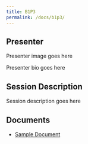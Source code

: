 ```yaml
---
title: B1P3
permalink: /docs/b1p3/
---
```


## Presenter

<span class="todo">Presenter image goes here</span>

<span class="todo">Presenter bio goes here

## Session Description

<span class="todo">Session description goes here</span>

## Documents
 - [Sample Document](../monday/breakout1/documents/b1p1d1.pdf)
